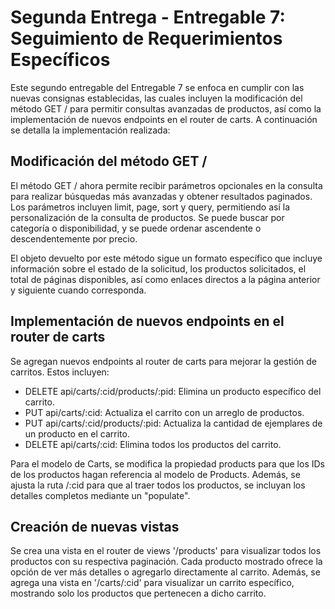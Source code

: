 # Segunda Entrega - Entregable 7: Seguimiento de Requerimientos Específicos

Este segundo entregable del Entregable 7 se enfoca en cumplir con las nuevas consignas establecidas, las cuales incluyen la modificación del método GET / para permitir consultas avanzadas de productos, así como la implementación de nuevos endpoints en el router de carts. A continuación se detalla la implementación realizada:

## Modificación del método GET /

El método GET / ahora permite recibir parámetros opcionales en la consulta para realizar búsquedas más avanzadas y obtener resultados paginados. Los parámetros incluyen limit, page, sort y query, permitiendo así la personalización de la consulta de productos. Se puede buscar por categoría o disponibilidad, y se puede ordenar ascendente o descendentemente por precio.

El objeto devuelto por este método sigue un formato específico que incluye información sobre el estado de la solicitud, los productos solicitados, el total de páginas disponibles, así como enlaces directos a la página anterior y siguiente cuando corresponda.

## Implementación de nuevos endpoints en el router de carts

Se agregan nuevos endpoints al router de carts para mejorar la gestión de carritos. Estos incluyen:

- DELETE api/carts/:cid/products/:pid: Elimina un producto específico del carrito.
- PUT api/carts/:cid: Actualiza el carrito con un arreglo de productos.
- PUT api/carts/:cid/products/:pid: Actualiza la cantidad de ejemplares de un producto en el carrito.
- DELETE api/carts/:cid: Elimina todos los productos del carrito.

Para el modelo de Carts, se modifica la propiedad products para que los IDs de los productos hagan referencia al modelo de Products. Además, se ajusta la ruta /:cid para que al traer todos los productos, se incluyan los detalles completos mediante un "populate".

## Creación de nuevas vistas

Se crea una vista en el router de views '/products' para visualizar todos los productos con su respectiva paginación. Cada producto mostrado ofrece la opción de ver más detalles o agregarlo directamente al carrito. Además, se agrega una vista en '/carts/:cid' para visualizar un carrito específico, mostrando solo los productos que pertenecen a dicho carrito.

